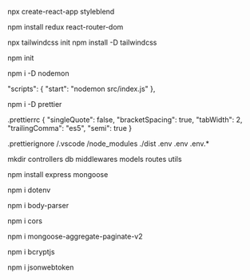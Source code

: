 <!-- ******** Front_end ******** -->

<!-- Creating a React app -->

npx create-react-app styleblend

<!-- State Management & Routing -->

npm install redux react-router-dom

<!-- Tailwind css Installation -->

npx tailwindcss init
npm install -D tailwindcss

<!-- ******** Back_end ******** -->

<!-- creact backend set-up-->

npm init

<!-- auto run server -->

npm i -D nodemon

<!-- change in package.json file -->

"scripts": {
"start": "nodemon src/index.js"
},

<!-- Opinionated Code Formatter -->

npm i -D prettier

<!-- create a file -->

.prettierrc
{
"singleQuote": false,
"bracketSpacing": true,
"tabWidth": 2,
"trailingComma": "es5",
"semi": true
}

.prettierignore
/.vscode
/node_modules
./dist
.env
.env
.env.\*

<!-- creact folder in src -->

mkdir controllers db middlewares models routes utils

<!-- install -->

npm install express mongoose

<!-- Storing configuration in the environment, separate from code is based -->

npm i dotenv

<!-- its middleware used to extract data from the request body -->

npm i body-parser

<!-- Cross-Origin Resource Sharing (CORS)  -->

npm i cors

<!-- for aggregation query -->

npm i mongoose-aggregate-paginate-v2

<!-- encrypt(hash) password  -->

npm i bcryptjs

<!-- secret Or PrivateKey -->

npm i jsonwebtoken
